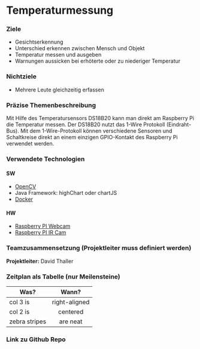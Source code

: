 # Temperaturmessung

### Ziele
- Gesichtserkennung
- Unterschied erkennen zwischen Mensch und Objekt
- Temperatur messen und ausgeben
- Warnungen aussicken bei erhöterte oder zu niederiger Temperatur 

### Nichtziele
- Mehrere Leute gleichzeitig erfassen



### Präzise Themenbeschreibung 
Mit Hilfe des Temperatursensors DS18B20 kann man direkt am Raspberry Pi die Temperatur messen. Der DS18B20 nutzt das 1-Wire Protokoll (Eindraht-Bus). Mit dem 1-Wire-Protokoll können verschiedene Sensoren und Schaltkreise direkt an einem einzigen GPIO-Kontakt des Raspberry Pi verwendet werden.



### Verwendete Technologien


#### SW
- [OpenCV](https://opencv.org/)
- Java Framework: highChart oder chartJS
- [Docker](www.docker.com)
 
#### HW
- [Raspberry PI Webcam](https://at.rs-online.com/web/p/raspberry-pi-kameras/9132664/)
- [Raspberry PI IR Cam](https://at.rs-online.com/web/p/raspberry-pi-kameras/9132673/)



### Teamzusammensetzung (Projektleiter muss definiert werden)
**Projektleiter:** David Thaller



### Zeitplan als Tabelle (nur Meilensteine)
| Was?          | Wann?         |
| ------------- |:-------------:| 
| col 3 is      | right-aligned | 
| col 2 is      | centered      |   
| zebra stripes | are neat      |  


### Link zu Github Repo








